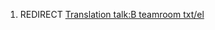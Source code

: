 1.  REDIRECT [Translation talk:B teamroom
    txt/el](Translation_talk:B_teamroom_txt/el "wikilink")